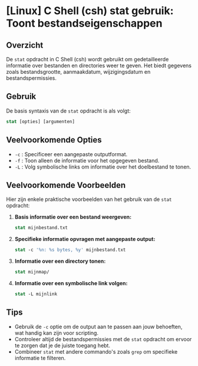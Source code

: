 # [Linux] C Shell (csh) stat gebruik: Toont bestandseigenschappen

## Overzicht
De `stat` opdracht in C Shell (csh) wordt gebruikt om gedetailleerde informatie over bestanden en directories weer te geven. Het biedt gegevens zoals bestandsgrootte, aanmaakdatum, wijzigingsdatum en bestandspermissies.

## Gebruik
De basis syntaxis van de `stat` opdracht is als volgt:

```csh
stat [opties] [argumenten]
```

## Veelvoorkomende Opties
- `-c` : Specificeer een aangepaste outputformat.
- `-f` : Toon alleen de informatie voor het opgegeven bestand.
- `-L` : Volg symbolische links om informatie over het doelbestand te tonen.

## Veelvoorkomende Voorbeelden
Hier zijn enkele praktische voorbeelden van het gebruik van de `stat` opdracht:

1. **Basis informatie over een bestand weergeven:**
   ```csh
   stat mijnbestand.txt
   ```

2. **Specifieke informatie opvragen met aangepaste output:**
   ```csh
   stat -c '%n: %s bytes, %y' mijnbestand.txt
   ```

3. **Informatie over een directory tonen:**
   ```csh
   stat mijnmap/
   ```

4. **Informatie over een symbolische link volgen:**
   ```csh
   stat -L mijnlink
   ```

## Tips
- Gebruik de `-c` optie om de output aan te passen aan jouw behoeften, wat handig kan zijn voor scripting.
- Controleer altijd de bestandspermissies met de `stat` opdracht om ervoor te zorgen dat je de juiste toegang hebt.
- Combineer `stat` met andere commando's zoals `grep` om specifieke informatie te filteren.